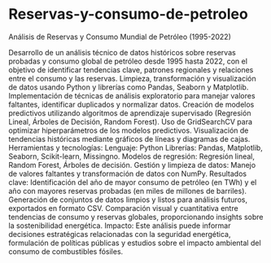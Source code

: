 # Reservas-y-consumo-de-petroleo
Análisis de Reservas y Consumo Mundial de Petróleo (1995-2022)

Desarrollo de un análisis técnico de datos históricos sobre reservas probadas y consumo global de petróleo desde 1995 hasta 2022, con el objetivo de identificar tendencias clave, patrones regionales y relaciones entre el consumo y las reservas.
Limpieza, transformación y visualización de datos usando Python y librerías como Pandas, Seaborn y Matplotlib.
Implementación de técnicas de análisis exploratorio para manejar valores faltantes, identificar duplicados y normalizar datos.
Creación de modelos predictivos utilizando algoritmos de aprendizaje supervisado (Regresión Lineal, Árboles de Decisión, Random Forest).
Uso de GridSearchCV para optimizar hiperparámetros de los modelos predictivos.
Visualización de tendencias históricas mediante gráficos de líneas y diagramas de cajas.
Herramientas y tecnologías:
Lenguaje: Python
Librerías: Pandas, Matplotlib, Seaborn, Scikit-learn, Missingno.
Modelos de regresión: Regresión lineal, Random Forest, Árboles de decisión.
Gestión y limpieza de datos: Manejo de valores faltantes y transformación de datos con NumPy.
Resultados clave:
Identificación del año de mayor consumo de petróleo (en TWh) y el año con mayores reservas probadas (en miles de millones de barriles).
Generación de conjuntos de datos limpios y listos para análisis futuros, exportados en formato CSV.
Comparación visual y cuantitativa entre tendencias de consumo y reservas globales, proporcionando insights sobre la sostenibilidad energética.
Impacto: Este análisis puede informar decisiones estratégicas relacionadas con la seguridad energética, formulación de políticas públicas y estudios sobre el impacto ambiental del consumo de combustibles fósiles.

